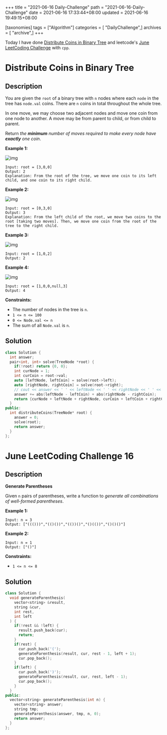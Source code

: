 +++
title = "2021-06-16 Daily-Challenge"
path = "2021-06-16-Daily-Challenge"
date = 2021-06-16 17:33:44+08:00
updated = 2021-06-16 19:49:15+08:00

[taxonomies]
tags = ["Algorithm"]
categories = [ "DailyChallenge",]
archives = [ "archive",]
+++

Today I have done [Distribute Coins in Binary Tree](https://leetcode.com/problems/distribute-coins-in-binary-tree/description/) and leetcode's [June LeetCoding Challenge](https://leetcode.com/explore/challenge/card/june-leetcoding-challenge-2021/605/week-3-june-15th-june-21st/3781/) with `cpp`.

<!-- more -->

# Distribute Coins in Binary Tree

## Description

You are given the `root` of a binary tree with `n` nodes where each `node` in the tree has `node.val` coins. There are `n` coins in total throughout the whole tree.

In one move, we may choose two adjacent nodes and move one coin from one node to another. A move may be from parent to child, or from child to parent.

Return *the **minimum** number of moves required to make every node have **exactly** one coin*.

 

**Example 1:**

![img](https://assets.leetcode.com/uploads/2019/01/18/tree1.png)

```
Input: root = [3,0,0]
Output: 2
Explanation: From the root of the tree, we move one coin to its left child, and one coin to its right child.
```

**Example 2:**

![img](https://assets.leetcode.com/uploads/2019/01/18/tree2.png)

```
Input: root = [0,3,0]
Output: 3
Explanation: From the left child of the root, we move two coins to the root [taking two moves]. Then, we move one coin from the root of the tree to the right child.
```

**Example 3:**

![img](https://assets.leetcode.com/uploads/2019/01/18/tree3.png)

```
Input: root = [1,0,2]
Output: 2
```

**Example 4:**

![img](https://assets.leetcode.com/uploads/2019/01/18/tree4.png)

```
Input: root = [1,0,0,null,3]
Output: 4
```

 

**Constraints:**

- The number of nodes in the tree is `n`.
- `1 <= n <= 100`
- `0 <= Node.val <= n`
- The sum of all `Node.val` is `n`.

## Solution

``` cpp
class Solution {
  int answer;
  pair<int, int> solve(TreeNode *root) {
    if(!root) return {0, 0};
    int curNode = 1;
    int curCoin = root->val;
    auto [leftNode, leftCoin] = solve(root->left);
    auto [rightNode, rightCoin] = solve(root->right);
    // cout << answer << ' ' << leftNode << ' ' << rightNode << ' ' << leftCoin << ' ' << rightCoin << endl;
    answer += abs(leftNode - leftCoin) + abs(rightNode - rightCoin);
    return {curNode + leftNode + rightNode, curCoin + leftCoin + rightCoin};
  }
public:
  int distributeCoins(TreeNode* root) {
    answer = 0;
    solve(root);
    return answer;
  }
};
```

# June LeetCoding Challenge 16

## Description

**Generate Parentheses**

Given `n` pairs of parentheses, write a function to *generate all combinations of well-formed parentheses*.

 

**Example 1:**

```
Input: n = 3
Output: ["((()))","(()())","(())()","()(())","()()()"]
```

**Example 2:**

```
Input: n = 1
Output: ["()"]
```

 

**Constraints:**

- `1 <= n <= 8`

## Solution

``` cpp
class Solution {
  void generateParenthesis(
    vector<string> &result,
    string &cur,
    int rest,
    int left
  ) {
    if(!rest && !left) {
      result.push_back(cur);
      return;
    }
    if(rest) {
      cur.push_back('(');
      generateParenthesis(result, cur, rest - 1, left + 1);
      cur.pop_back();
    }
    if(left) {
      cur.push_back(')');
      generateParenthesis(result, cur, rest, left - 1);
      cur.pop_back();
    }
  }
public:
  vector<string> generateParenthesis(int n) {
    vector<string> answer;
    string tmp;
    generateParenthesis(answer, tmp, n, 0);
    return answer;
  }
};
```
